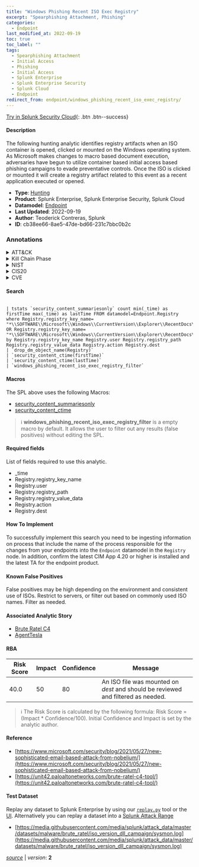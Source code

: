 ```yaml
---
title: "Windows Phishing Recent ISO Exec Registry"
excerpt: "Spearphishing Attachment, Phishing"
categories:
  - Endpoint
last_modified_at: 2022-09-19
toc: true
toc_label: ""
tags:
  - Spearphishing Attachment
  - Initial Access
  - Phishing
  - Initial Access
  - Splunk Enterprise
  - Splunk Enterprise Security
  - Splunk Cloud
  - Endpoint
redirect_from: endpoint/windows_phishing_recent_iso_exec_registry/
---
```




[Try in Splunk Security Cloud](https://www.splunk.com/en_us/cyber-security.html){: .btn .btn--success}

#### Description

The following hunting analytic identifies registry artifacts when an ISO container is opened, clicked or mounted on the Windows operating system. As Microsoft makes changes to macro based document execution, adversaries have begun to utilize container based initial access based phishing campaigns to evade preventative controls. Once the ISO is clicked or mounted it will create a registry artifact related to this event as a recent application executed or opened.

- **Type**: [Hunting](https://github.com/splunk/security_content/wiki/Detection-Analytic-Types)
- **Product**: Splunk Enterprise, Splunk Enterprise Security, Splunk Cloud
- **Datamodel**: [Endpoint](https://docs.splunk.com/Documentation/CIM/latest/User/Endpoint)
- **Last Updated**: 2022-09-19
- **Author**: Teoderick Contreras, Splunk
- **ID**: cb38ee66-8ae5-47de-bd66-231c7bbc0b2c

### Annotations
<details>
  <summary>ATT&CK</summary>

<div markdown="1">

#### [ATT&CK](https://attack.mitre.org/)

| ID          | Technique   | Tactic         |
| ----------- | ----------- |--------------- |
| [T1566.001](https://attack.mitre.org/techniques/T1566/001/) | Spearphishing Attachment | Initial Access |

| [T1566](https://attack.mitre.org/techniques/T1566/) | Phishing | Initial Access |

</div>
</details>


<details>
  <summary>Kill Chain Phase</summary>

<div markdown="1">

* Delivery


</div>
</details>


<details>
  <summary>NIST</summary>

<div markdown="1">

* DE.CM



</div>
</details>

<details>
  <summary>CIS20</summary>

<div markdown="1">

* CIS 3
* CIS 5
* CIS 16



</div>
</details>

<details>
  <summary>CVE</summary>

<div markdown="1">


</div>
</details>


#### Search

```

| tstats `security_content_summariesonly` count min(_time) as firstTime max(_time) as lastTime FROM datamodel=Endpoint.Registry where Registry.registry_key_name= "*\\SOFTWARE\\Microsoft\\Windows\\CurrentVersion\\Explorer\\RecentDocs\\.iso" OR Registry.registry_key_name= "*\\SOFTWARE\\Microsoft\\Windows\\CurrentVersion\\Explorer\\RecentDocs\\.img" by Registry.registry_key_name Registry.user Registry.registry_path Registry.registry_value_data Registry.action Registry.dest 
| `drop_dm_object_name(Registry)` 
| `security_content_ctime(firstTime)` 
| `security_content_ctime(lastTime)` 
| `windows_phishing_recent_iso_exec_registry_filter`
```

#### Macros
The SPL above uses the following Macros:
* [security_content_summariesonly](https://github.com/splunk/security_content/blob/develop/macros/security_content_summariesonly.yml)
* [security_content_ctime](https://github.com/splunk/security_content/blob/develop/macros/security_content_ctime.yml)

> :information_source:
> **windows_phishing_recent_iso_exec_registry_filter** is a empty macro by default. It allows the user to filter out any results (false positives) without editing the SPL.



#### Required fields
List of fields required to use this analytic.
* _time
* Registry.registry_key_name
* Registry.user
* Registry.registry_path
* Registry.registry_value_data
* Registry.action
* Registry.dest



#### How To Implement
To successfully implement this search you need to be ingesting information on process that include the name of the process responsible for the changes from your endpoints into the `Endpoint` datamodel in the `Registry` node. In addition, confirm the latest CIM App 4.20 or higher is installed and the latest TA for the endpoint product.
#### Known False Positives
False positives may be high depending on the environment and consistent use of ISOs. Restrict to servers, or filter out based on commonly used ISO names. Filter as needed.

#### Associated Analytic Story
* [Brute Ratel C4](/stories/brute_ratel_c4)
* [AgentTesla](/stories/agenttesla)




#### RBA

| Risk Score  | Impact      | Confidence   | Message      |
| ----------- | ----------- |--------------|--------------|
| 40.0 | 50 | 80 | An ISO file was mounted on $dest$ and should be reviewed and filtered as needed. |


> :information_source:
> The Risk Score is calculated by the following formula: Risk Score = (Impact * Confidence/100). Initial Confidence and Impact is set by the analytic author.


#### Reference

* [https://www.microsoft.com/security/blog/2021/05/27/new-sophisticated-email-based-attack-from-nobelium/](https://www.microsoft.com/security/blog/2021/05/27/new-sophisticated-email-based-attack-from-nobelium/)
* [https://unit42.paloaltonetworks.com/brute-ratel-c4-tool/](https://unit42.paloaltonetworks.com/brute-ratel-c4-tool/)



#### Test Dataset
Replay any dataset to Splunk Enterprise by using our [`replay.py`](https://github.com/splunk/attack_data#using-replaypy) tool or the [UI](https://github.com/splunk/attack_data#using-ui).
Alternatively you can replay a dataset into a [Splunk Attack Range](https://github.com/splunk/attack_range#replay-dumps-into-attack-range-splunk-server)

* [https://media.githubusercontent.com/media/splunk/attack_data/master/datasets/malware/brute_ratel/iso_version_dll_campaign/sysmon.log](https://media.githubusercontent.com/media/splunk/attack_data/master/datasets/malware/brute_ratel/iso_version_dll_campaign/sysmon.log)



[*source*](https://github.com/splunk/security_content/tree/develop/detections/endpoint/windows_phishing_recent_iso_exec_registry.yml) \| *version*: **2**